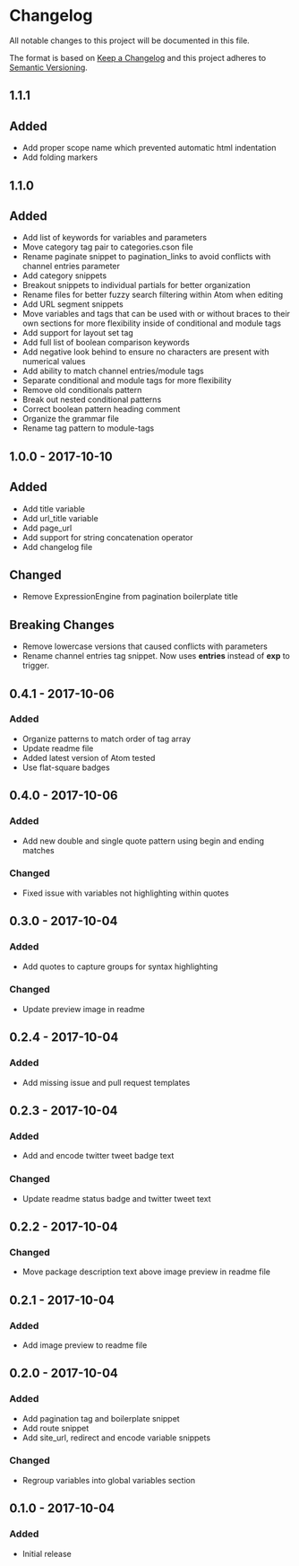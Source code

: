 # Changelog
All notable changes to this project will be documented in this file.

The format is based on [Keep a Changelog](http://keepachangelog.com/en/1.0.0/)
and this project adheres to [Semantic Versioning](http://semver.org/spec/v2.0.0.html).

## 1.1.1
## Added
- Add proper scope name which prevented automatic html indentation
- Add folding markers

## 1.1.0
## Added
- Add list of keywords for variables and parameters
- Move category tag pair to categories.cson file
- Rename paginate snippet to pagination_links to avoid conflicts with channel entries parameter
- Add category snippets
- Breakout snippets to individual partials for better organization
- Rename files for better fuzzy search filtering within Atom when editing
- Add URL segment snippets
- Move variables and tags that can be used with or without braces to their own sections for more flexibility inside of conditional and module tags
- Add support for layout set tag
- Add full list of boolean comparison keywords
- Add negative look behind to ensure no characters are present with numerical values
- Add ability to match channel entries/module tags
- Separate conditional and module tags for more flexibility
- Remove old conditionals pattern
- Break out nested conditional patterns
- Correct boolean pattern heading comment
- Organize the grammar file
- Rename tag pattern to module-tags

## 1.0.0 - 2017-10-10
## Added
- Add title variable
- Add url_title variable
- Add page_url
- Add support for string concatenation operator
- Add changelog file

## Changed
- Remove ExpressionEngine from pagination boilerplate title

## Breaking Changes
- Remove lowercase versions that caused conflicts with parameters
- Rename channel entries tag snippet. Now uses **entries** instead of **exp** to trigger.


## 0.4.1 - 2017-10-06
### Added
- Organize patterns to match order of tag array
- Update readme file
- Added latest version of Atom tested
- Use flat-square badges

## 0.4.0 - 2017-10-06
### Added
- Add new double and single quote pattern using begin and ending matches
### Changed
- Fixed issue with variables not highlighting within quotes

## 0.3.0 - 2017-10-04
### Added
- Add quotes to capture groups for syntax highlighting
### Changed
- Update preview image in readme

## 0.2.4 - 2017-10-04
### Added
- Add missing issue and pull request templates

## 0.2.3 - 2017-10-04
### Added
- Add and encode twitter tweet badge text
### Changed
- Update readme status badge and twitter tweet text

## 0.2.2 - 2017-10-04
### Changed
- Move package description text above image preview in readme file

## 0.2.1 - 2017-10-04
### Added
- Add image preview to readme file

## 0.2.0 - 2017-10-04
### Added
- Add pagination tag and boilerplate snippet
- Add route snippet
- Add site_url, redirect and encode variable snippets
### Changed
- Regroup variables into global variables section

## 0.1.0 - 2017-10-04
### Added
- Initial release
